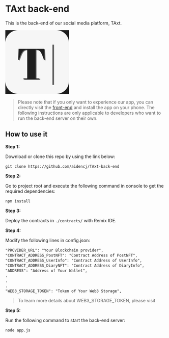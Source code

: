 # TAxt back-end

This is the back-end of our social media platform, TAxt.

<img src="./TAxt_appIcon.png" width = "200" height = "200">

> Please note that if you only want to experience our app, you can directly visit the [front-end](https://github.com/ychia112/TAxt_SocialMedia) and install the app on your phone. The following instructions are only applicable to developers who want to run the back-end server on their own.

## How to use it

**Step 1:**

Download or clone this repo by using the link below:

```
git clone https://github.com/aidencj/TAxt-back-end
```

**Step 2:**

Go to project root and execute the following command in console to get the required dependencies: 

```
npm install
```

**Step 3:**

Deploy the contracts in `./contracts/` with Remix IDE.

**Step 4:**

Modify the following lines in config.json:

```
"PROVIDER_URL": "Your Blockchain provider",
"CONTRACT_ADDRESS_PostNFT": "Contract Address of PostNFT",
"CONTRACT_ADDRESS_UserInfo": "Contract Address of UserInfo",
"CONTRACT_ADDRESS_DiaryNFT": "Contract Address of DiaryInfo",
"ADDRESS": "Address of Your Wallet",
.
.
.
"WEB3_STORAGE_TOKEN": "Token of Your Web3 Storage",
```
> To learn more details about WEB3_STORAGE_TOKEN, please visit

**Step 5:**

Run the following command to start the back-end server:

```
node app.js
```